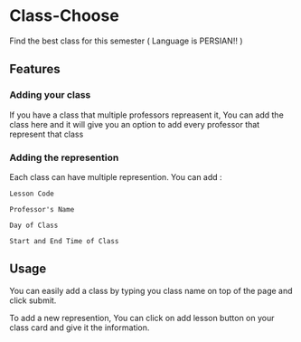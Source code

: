 # Class-Choose

Find the best class for this semester ( Language is PERSIAN!! )

## Features

### Adding your class

If you have a class that multiple professors repreasent it, You can add the class here and it will give you an option to add every professor that represent that class

### Adding the represention

Each class can have multiple represention.
You can add :

```Lesson Code```

```Professor's Name```

```Day of Class```

```Start and End Time of Class```

## Usage

You can easily add a class by typing you class name on top of the page and click submit.

To add a new represention, You can click on add lesson button on your class card and give it the information.
